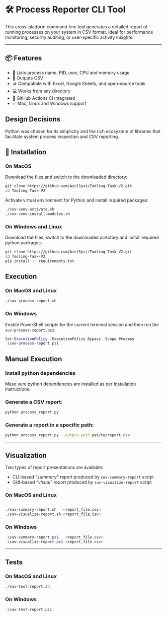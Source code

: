 # 🛠️ Process Reporter CLI Tool

This cross-platform command-line tool generates a detailed report of running processes on your system in CSV format. Ideal for performance monitoring, security auditing, or user-specific activity insights.

---

## 📦 Features

- 🧠 Lists process name, PID, user, CPU and memory usage
- 📄 Outputs CSV
- 📊 Compatible with Excel, Google Sheets, and open-source tools
- 💻 Works from any directory
- 🚀 GitHub Actions CI integrated
- ✅ Mac, Linux and Windows support

## Design Decisions

Python was chosen for its simplicity and the rich ecosystem of libraries that facilitate system process inspection and CSV reporting.

## 🚀 Installation

### On MacOS

Download the files and switch to the downloaded directory:
```bash
git clone https://github.com/AzulSyst/Tooling-Task-V2.git
cd Tooling-Task-V2
```
Activate virtual environment for Python and install required packages:
```bash
./suv-venv-activate.sh
./suv-venv-install-modules.sh
```

### On Windows and Linux

Download the files, switch to the downloaded directory and install required python packages:
```bash
git clone https://github.com/AzulSyst/Tooling-Task-V2.git
cd Tooling-Task-V2
pip install -r requirements.txt
```

## Execution

### On MacOS and Linux

```bash
./suv-process-report.sh
```

### On Windows

Enable PowerShell scripts for the current terminal session and then run the `suv-process-report.ps1`:
```PowerShell
Set-ExecutionPolicy -ExecutionPolicy Bypass -Scope Process
.\suv-process-report.ps1
```

## Manual Execution

### Install python dependencies

Mase sure python dependencies are installed as per [Installation](#Installation) instructions.

### Generate a CSV report:

```bash
python process_report.py
```

### Generate a report in a specific path:

```bash
python process_report.py --output-path pat/to/report.csv
```

---

## Visualization

Two types of report presentations are available:
- CLI-based *"summary"* report produced by `suv-summary-report` script
- GUI-based *"visual"* report produced by `suv-visualize-report` script

### On MacOS and Linux

```bash

./suv-summary-report.sh   <report_file.csv>
./suv-visualize-report.sh <report_file.csv>
```

### On Windows

```PowerShell
.\suv-summary-report.ps1   <report_file.csv>
.\suv-visualize-report.ps1 <report_file.csv>
```

---

## Tests

### On MacOS and Linux

```bash
./suv-test-report.sh
```

### On Windows

```PowerShell
.\suv-test-report.ps1
```

